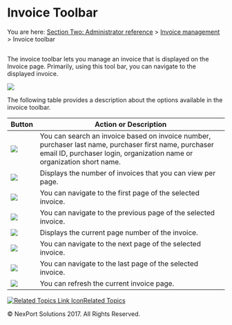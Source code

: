 # Invoice Toolbar

You are here: [Section Two: Administrator reference](https://www.nexportcampus.com/Content/Guides/aweb/Content/Module\_Topics/Administration\_reference.htm) > [Invoice management](https://www.nexportcampus.com/Content/Guides/aweb/Content/Module\_Topics/Invoice\_Management/Invoice\_management.htm) > Invoice toolbar

##

The invoice toolbar lets you manage an invoice that is displayed on the Invoice page. Primarily, using this tool bar, you can navigate to the displayed invoice.

![](https://www.nexportcampus.com/Content/Guides/aweb/Content/Resources/Images/View\_Invoices/Manage\_Invoice\_Toolbar.png)

The following table provides a description about the options available in the invoice toolbar.

&#x20;

| Button                                                                                                              | Action or Description                                                                                                                                                            |
| ------------------------------------------------------------------------------------------------------------------- | -------------------------------------------------------------------------------------------------------------------------------------------------------------------------------- |
| ![](https://www.nexportcampus.com/Content/Guides/aweb/Content/Resources/Images/View\_Invoices/Find.png)             | You can search an invoice based on invoice number, purchaser last name, purchaser first name, purchaser email ID, purchaser login, organization name or organization short name. |
| ![](https://www.nexportcampus.com/Content/Guides/aweb/Content/Resources/Images/View\_Invoices/Display\_Invoice.png) | Displays the number of invoices that you can view per page.                                                                                                                      |
| ![](https://www.nexportcampus.com/Content/Guides/aweb/Content/Resources/Images/View\_Invoices/First\_Page.png)      | You can navigate to the first page of the selected invoice.                                                                                                                      |
| ![](https://www.nexportcampus.com/Content/Guides/aweb/Content/Resources/Images/View\_Invoices/Previous.png)         | You can navigate to the previous page of the selected invoice.                                                                                                                   |
| ![](https://www.nexportcampus.com/Content/Guides/aweb/Content/Resources/Images/View\_Invoices/Current\_Page.png)    | Displays the current page number of the invoice.                                                                                                                                 |
| ![](https://www.nexportcampus.com/Content/Guides/aweb/Content/Resources/Images/View\_Invoices/Next.png)             | You can navigate to the next page of the selected invoice.                                                                                                                       |
| ![](https://www.nexportcampus.com/Content/Guides/aweb/Content/Resources/Images/View\_Invoices/Last\_Page.png)       | You can navigate to the last page of the selected invoice.                                                                                                                       |
| ![](https://www.nexportcampus.com/Content/Guides/aweb/Content/Resources/Images/View\_Invoices/Refresh.png)          | You can refresh the current invoice page.                                                                                                                                        |

&#x20;

[![Related Topics Link Icon](https://www.nexportcampus.com/Content/Guides/aweb/Skins/Default/Stylesheets/Images/transparent.gif)Related Topics](javascript:void\(0\);)

&#x20;

© NexPort Solutions 2017. All Rights Reserved.
